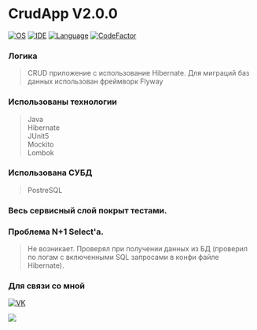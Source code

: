 # CrudApp V2.0.0

[![OS](https://img.shields.io/badge/OS-Microsoft%20W11-brightgreen)](https://www.microsoft.com/)
[![IDE](https://img.shields.io/badge/IDE-Intellij%20IDEA-brightgreen)](https://www.jetbrains.com/)
[![Language](https://img.shields.io/badge/language-Java-lightgrey)](https://www.java.com/)
[![CodeFactor](https://www.codefactor.io/repository/github/alvidediev/crud-app-v2/badge)](https://www.codefactor.io/repository/github/alvidediev/crud-app-v2)  

### Логика  
> СRUD приложение с использование Hibernate. Для миграций баз данных использован фреймворк Flyway

### Использованы технологии  
> Java  
> Hibernate  
> JUnit5  
> Mockito  
> Lombok    
### Использована СУБД  
> PostreSQL  
### Весь сервисный слой покрыт тестами.

### Проблема N+1 Select'а.
> Не возникает. Проверял при получении данных из БД (проверил по логам с включенными SQL запросами в конфи файле Hibernate).

### Для связи со мной  
[![VK](https://img.shields.io/badge/вконтакте-%232E87FB.svg?&style=for-the-badge&logo=vk&logoColor=white)](https://vk.com/alvided)  

![](https://github-readme-stats.vercel.app/api?username=alvidediev&theme=blue-green)
